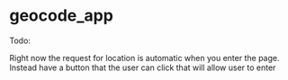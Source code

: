 # geocode_app

 
Todo:

Right now the request for location is automatic when you enter the page. Instead have a button that the user can click that will allow user to enter 
